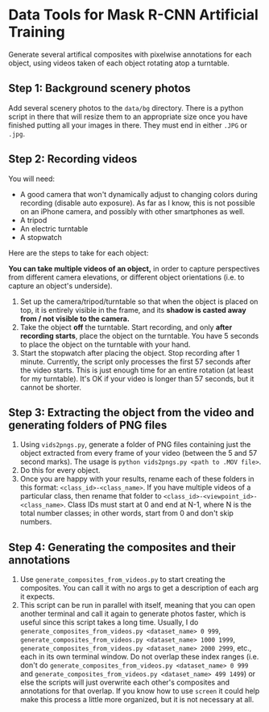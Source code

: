 # Data Tools for Mask R-CNN Artificial Training

Generate several artifical composites with pixelwise annotations for each object, using videos taken of each object rotating atop a turntable.

## Step 1: Background scenery photos

Add several scenery photos to the `data/bg` directory. There is a python script in there that will resize them to an appropriate size once you have finished putting all your images in there. They must end in either `.JPG` or `.jpg`.

## Step 2: Recording videos

You will need: 

* A good camera that won't dynamically adjust to changing colors during recording (disable auto exposure). As far as I know, this is not possible on an iPhone camera, and possibly with other smartphones as well.
* A tripod
* An electric turntable
* A stopwatch

Here are the steps to take for each object:

**You can take multiple videos of an object,** in order to capture perspectives from different camera elevations, or different object orientations (i.e. to capture an object's underside).

1. Set up the camera/tripod/turntable so that when the object is placed on top, it is entirely visible in the frame, and its **shadow is casted away from / not visible to the camera.**
2. Take the object **off** the turntable. Start recording, and only **after recording starts**, place the object on the turntable. You have 5 seconds to place the object on the turntable with your hand. 
3. Start the stopwatch after placing the object. Stop recording after 1 minute. Currently, the script only processes the first 57 seconds after the video starts. This is just enough time for an entire rotation (at least for my turntable). It's OK if your video is longer than 57 seconds, but it cannot be shorter.

## Step 3: Extracting the object from the video and generating folders of PNG files

1. Using `vids2pngs.py`, generate a folder of PNG files containing just the object extracted from every frame of your video (between the 5 and 57 second marks). The usage is `python vids2pngs.py <path to .MOV file>`.
2. Do this for every object.
3. Once you are happy with your results, rename each of these folders in this format: `<class_id>-<class_name>`. If you have multiple videos of a particular class, then rename that folder to `<class_id>-<viewpoint_id>-<class_name>`. Class IDs must start at 0 and end at N-1, where N is the total number classes; in other words, start from 0 and don't skip numbers. 

## Step 4: Generating the composites and their annotations

1. Use `generate_composites_from_videos.py` to start creating the composites. You can call it with no args to get a description of each arg it expects. 
2. This script can be run in parallel with itself, meaning that you can open another terminal and call it again to generate photos faster, which is useful since this script takes a long time. Usually, I do `generate_composites_from_videos.py <dataset_name> 0 999`, `generate_composites_from_videos.py <dataset_name> 1000 1999`, `generate_composites_from_videos.py <dataset_name> 2000 2999`, etc., each in its own terminal window. Do not overlap these index ranges (i.e. don't do `generate_composites_from_videos.py <dataset_name> 0 999` and `generate_composites_from_videos.py <dataset_name> 499 1499`) or else the scripts will just overwrite each other's composites and annotations for that overlap. If you know how to use `screen` it could help make this process a little more organized, but it is not necessary at all. 
